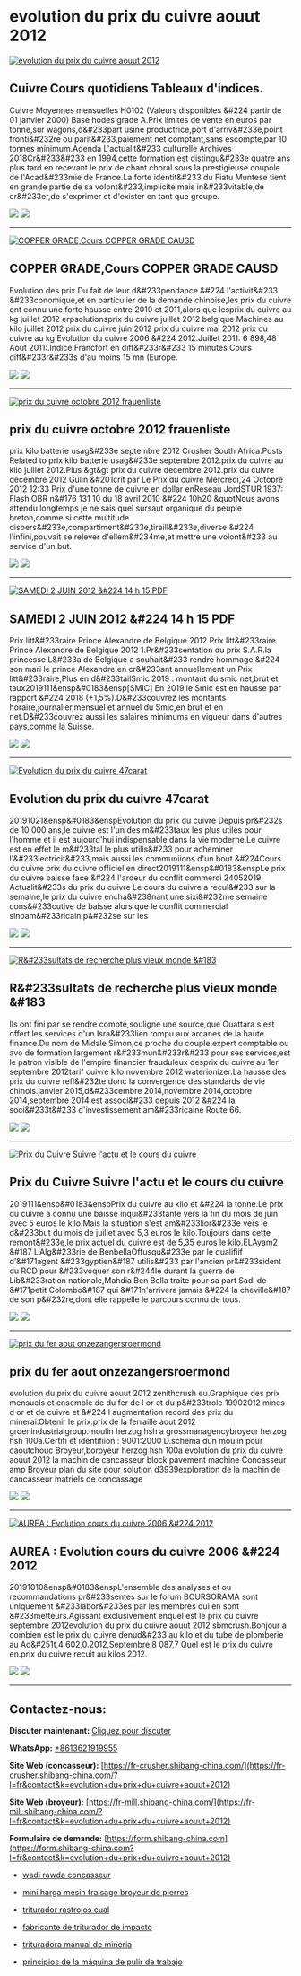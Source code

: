 # evolution du prix du cuivre aouut 2012

<a href="https://swt.shibang-china.com/?l=fr&img&k=evolution+du+prix+du+cuivre+aouut+2012" target="_blank">![evolution du prix du cuivre aouut 2012](http://static.shibang-china.com/all-800x300/929.jpg)</a>

## Cuivre Cours quotidiens Tableaux d'indices.
Cuivre Moyennes mensuelles H0102 (Valeurs disponibles &#224 partir de 01 janvier 2000) Base hodes grade A.Prix limites de vente en euros par tonne,sur wagons,d&#233part usine productrice,port d'arriv&#233e,point fronti&#232re ou parit&#233,paiement net comptant,sans escompte,par 10 tonnes minimum.Agenda L'actualit&#233 culturelle Archives 2018Cr&#233&#233 en 1994,cette formation est distingu&#233e quatre ans plus tard en recevant le prix de chant choral sous la prestigieuse coupole de l'Acad&#233mie de France.La forte identit&#233 du Fiatu Muntese tient en grande partie de sa volont&#233,implicite mais in&#233vitable,de cr&#233er,de s'exprimer et d'exister en tant que groupe.


<a href="https://whatsapp.shibangsoft.com/WhatsApp.php" target="_blank" title="WhatsApp">![](http://static.shibang-china.com/icon/whatsapp.png)</a> <a href="https://swt.shibang-china.com/?l=fr&icon&k=evolution+du+prix+du+cuivre+aouut+2012" target="_blank">![](http://static.shibang-china.com/icon/chat-fr.png)</a>

---

<a href="https://swt.shibang-china.com/?l=fr&img&k=evolution+du+prix+du+cuivre+aouut+2012" target="_blank">![COPPER GRADE,Cours COPPER GRADE CAUSD](http://static.shibang-china.com/all-800x300/134.jpg)</a>

## COPPER GRADE,Cours COPPER GRADE CAUSD
Evolution des prix Du fait de leur d&#233pendance &#224 l'activit&#233 &#233conomique,et en particulier de la demande chinoise,les prix du cuivre ont connu une forte hausse entre 2010 et 2011,alors que lesprix du cuivre au kg juillet 2012 erpsolutionsprix du cuivre juillet 2012 belgique Machines au kilo juillet 2012 prix du cuivre juin 2012 prix du cuivre mai 2012 prix du cuivre au kg Evolution du cuivre 2006 &#224 2012.Juillet 2011: 6 898,48 Aout 2011:.Indice Francfort en diff&#233r&#233 15 minutes Cours diff&#233r&#233s d'au moins 15 mn (Europe.


<a href="https://whatsapp.shibangsoft.com/WhatsApp.php" target="_blank" title="WhatsApp">![](http://static.shibang-china.com/icon/whatsapp.png)</a> <a href="https://swt.shibang-china.com/?l=fr&icon&k=evolution+du+prix+du+cuivre+aouut+2012" target="_blank">![](http://static.shibang-china.com/icon/chat-fr.png)</a>

---

<a href="https://swt.shibang-china.com/?l=fr&img&k=evolution+du+prix+du+cuivre+aouut+2012" target="_blank">![prix du cuivre octobre 2012 frauenliste](http://static.shibang-china.com/all-800x300/395.jpg)</a>

## prix du cuivre octobre 2012 frauenliste
prix kilo batterie usag&#233e septembre 2012 Crusher South Africa.Posts Related to prix kilo batterie usag&#233e septembre 2012.prix du cuivre au kilo juillet 2012.Plus &gt&gt prix du cuivre decembre 2012.prix du cuivre decembre 2012 Gulin &#201crit par Le Prix du cuivre Mercredi,24 Octobre 2012 12:33 Prix d'une tonne de cuivre en dollar enReseau JordSTUR 1937: Flash OBR n&#176 131 10 du 18 avril 2010 &#224 10h20 &quotNous avons attendu longtemps je ne sais quel sursaut organique du peuple breton,comme si cette multitude dispers&#233e,compartiment&#233e,tiraill&#233e,diverse &#224 l'infini,pouvait se relever d'ellem&#234me,et mettre une volont&#233 au service d'un but.


<a href="https://whatsapp.shibangsoft.com/WhatsApp.php" target="_blank" title="WhatsApp">![](http://static.shibang-china.com/icon/whatsapp.png)</a> <a href="https://swt.shibang-china.com/?l=fr&icon&k=evolution+du+prix+du+cuivre+aouut+2012" target="_blank">![](http://static.shibang-china.com/icon/chat-fr.png)</a>

---

<a href="https://swt.shibang-china.com/?l=fr&img&k=evolution+du+prix+du+cuivre+aouut+2012" target="_blank">![SAMEDI 2 JUIN 2012 &#224 14 h 15 PDF](http://static.shibang-china.com/all-800x300/745.jpg)</a>

## SAMEDI 2 JUIN 2012 &#224 14 h 15 PDF
Prix litt&#233raire Prince Alexandre de Belgique 2012.Prix litt&#233raire Prince Alexandre de Belgique 2012 1.Pr&#233sentation du prix S.A.R.la princesse L&#233a de Belgique a souhait&#233 rendre hommage &#224 son mari le prince Alexandre en cr&#233ant annuellement un Prix litt&#233raire,Plus en d&#233tailSmic 2019 : montant du smic net,brut et taux2019111&ensp&#0183&ensp[SMIC] En 2019,le Smic est en hausse par rapport &#224 2018 (+1,5%).D&#233couvrez les montants horaire,journalier,mensuel et annuel du Smic,en brut et en net.D&#233couvrez aussi les salaires minimums en vigueur dans d'autres pays,comme la Suisse.


<a href="https://whatsapp.shibangsoft.com/WhatsApp.php" target="_blank" title="WhatsApp">![](http://static.shibang-china.com/icon/whatsapp.png)</a> <a href="https://swt.shibang-china.com/?l=fr&icon&k=evolution+du+prix+du+cuivre+aouut+2012" target="_blank">![](http://static.shibang-china.com/icon/chat-fr.png)</a>

---

<a href="https://swt.shibang-china.com/?l=fr&img&k=evolution+du+prix+du+cuivre+aouut+2012" target="_blank">![Evolution du prix du cuivre 47carat](http://static.shibang-china.com/all-800x300/1163.jpg)</a>

## Evolution du prix du cuivre 47carat
20191021&ensp&#0183&enspEvolution du prix du cuivre Depuis pr&#232s de 10 000 ans,le cuivre est l'un des m&#233taux les plus utiles pour l'homme et il est aujourd'hui indispensable dans la vie moderne.Le cuivre est en effet le m&#233tal le plus utilis&#233 pour acheminer l'&#233lectricit&#233,mais aussi les communiions d'un bout &#224Cours du cuivre prix du cuivre officiel en direct2019111&ensp&#0183&enspLe prix du cuivre baisse face &#224 l'ardeur du conflit commerci 24052019 Actualit&#233s du prix du cuivre Le cours du cuivre a recul&#233 sur la semaine,le prix du cuivre encha&#238nant une sixi&#232me semaine cons&#233cutive de baisse alors que le conflit commercial sinoam&#233ricain p&#232se sur les


<a href="https://whatsapp.shibangsoft.com/WhatsApp.php" target="_blank" title="WhatsApp">![](http://static.shibang-china.com/icon/whatsapp.png)</a> <a href="https://swt.shibang-china.com/?l=fr&icon&k=evolution+du+prix+du+cuivre+aouut+2012" target="_blank">![](http://static.shibang-china.com/icon/chat-fr.png)</a>

---

<a href="https://swt.shibang-china.com/?l=fr&img&k=evolution+du+prix+du+cuivre+aouut+2012" target="_blank">![R&#233sultats de recherche plus vieux monde &#183](http://static.shibang-china.com/all-800x300/901.jpg)</a>

## R&#233sultats de recherche plus vieux monde &#183
Ils ont fini par se rendre compte,souligne une source,que Ouattara s'est offert les services d'un Isra&#233lien rompu aux arcanes de la haute finance.Du nom de Midale Simon,ce proche du couple,expert comptable ou avo de formation,largement r&#233mun&#233r&#233 pour ses services,est le patron visible de l'empire financier frauduleux desprix du cuivre au 1er septembre 2012tarif cuivre kilo novembre 2012 waterionizer.La hausse des prix du cuivre refl&#232te donc la convergence des standards de vie chinois.janvier 2015,d&#233cembre 2014,novembre 2014,octobre 2014,septembre 2014.est associ&#233 depuis 2012 &#224 la soci&#233t&#233 d'investissement am&#233ricaine Route 66.


<a href="https://whatsapp.shibangsoft.com/WhatsApp.php" target="_blank" title="WhatsApp">![](http://static.shibang-china.com/icon/whatsapp.png)</a> <a href="https://swt.shibang-china.com/?l=fr&icon&k=evolution+du+prix+du+cuivre+aouut+2012" target="_blank">![](http://static.shibang-china.com/icon/chat-fr.png)</a>

---

<a href="https://swt.shibang-china.com/?l=fr&img&k=evolution+du+prix+du+cuivre+aouut+2012" target="_blank">![Prix du Cuivre Suivre l'actu et le cours du cuivre](http://static.shibang-china.com/all-800x300/962.jpg)</a>

## Prix du Cuivre Suivre l'actu et le cours du cuivre
2019111&ensp&#0183&enspPrix du cuivre au kilo et &#224 la tonne.Le prix du cuivre a connu une baisse inqui&#233tante vers la fin du mois de juin avec 5 euros le kilo.Mais la situation s'est am&#233lior&#233e vers le d&#233but du mois de juillet avec 5,3 euros le kilo.Toujours dans cette remont&#233e,le prix actuel du cuivre est de 5,35 euros le kilo.ELAyam2 &#187 L'Alg&#233rie de BenbellaOffusqu&#233e par le qualifiif d'&#171agent &#233gyptien&#187 utilis&#233 par l'ancien pr&#233sident du RCD pour &#233voquer son r&#244le durant la guerre de Lib&#233ration nationale,Mahdia Ben Bella traite pour sa part Sadi de &#171petit Colombo&#187 qui &#171n'arrivera jamais &#224 la cheville&#187 de son p&#232re,dont elle rappelle le parcours connu de tous.


<a href="https://whatsapp.shibangsoft.com/WhatsApp.php" target="_blank" title="WhatsApp">![](http://static.shibang-china.com/icon/whatsapp.png)</a> <a href="https://swt.shibang-china.com/?l=fr&icon&k=evolution+du+prix+du+cuivre+aouut+2012" target="_blank">![](http://static.shibang-china.com/icon/chat-fr.png)</a>

---

<a href="https://swt.shibang-china.com/?l=fr&img&k=evolution+du+prix+du+cuivre+aouut+2012" target="_blank">![prix du fer aout onzezangersroermond](http://static.shibang-china.com/all-800x300/655.jpg)</a>

## prix du fer aout onzezangersroermond
evolution du prix du cuivre aouut 2012 zenithcrush eu.Graphique des prix mensuels et ensemble de du fer de l or et du p&#233trole 19902012 mines d or et de cuivre et &#224 l augmentation record des prix du minerai.Obtenir le prix.prix de la ferraille aout 2012 groenindustrialgroup.moulin herzog hsh a grossmanagencybroyeur herzog hsh 100a.Certifi et identifiion : 9001:2000 D.schema dun moulin pour caoutchouc Broyeur,boroyeur herzog hsh 100a evolution du prix du cuivre aouut 2012 la machin de cancasseur block pavement machine Concasseur amp Broyeur plan du site pour solution d3939exploration de la machin de cancasseur matriels de concassage


<a href="https://whatsapp.shibangsoft.com/WhatsApp.php" target="_blank" title="WhatsApp">![](http://static.shibang-china.com/icon/whatsapp.png)</a> <a href="https://swt.shibang-china.com/?l=fr&icon&k=evolution+du+prix+du+cuivre+aouut+2012" target="_blank">![](http://static.shibang-china.com/icon/chat-fr.png)</a>

---

<a href="https://swt.shibang-china.com/?l=fr&img&k=evolution+du+prix+du+cuivre+aouut+2012" target="_blank">![AUREA : Evolution cours du cuivre 2006 &#224 2012](http://static.shibang-china.com/all-800x300/295.jpg)</a>

## AUREA : Evolution cours du cuivre 2006 &#224 2012
20191010&ensp&#0183&enspL'ensemble des analyses et ou recommandations pr&#233sentes sur le forum BOURSORAMA sont uniquement &#233labor&#233es par les membres qui en sont &#233metteurs.Agissant exclusivement enquel est le prix du cuivre septembre 2012evolution du prix du cuivre aouut 2012 sbmcrush.Bonjour a combien est le prix du cuivre denud&#233 au kilo et du tube de plomberie au Ao&#251t,4 602,0.2012,Septembre,8 087,7 Quel est le prix du cuivre en.prix du cuivre recuit au kilos 2012.


<a href="https://whatsapp.shibangsoft.com/WhatsApp.php" target="_blank" title="WhatsApp">![](http://static.shibang-china.com/icon/whatsapp.png)</a> <a href="https://swt.shibang-china.com/?l=fr&icon&k=evolution+du+prix+du+cuivre+aouut+2012" target="_blank">![](http://static.shibang-china.com/icon/chat-fr.png)</a>

---
## Contactez-nous:

**Discuter maintenant:** [Cliquez pour discuter](https://swt.shibang-china.com?l=fr&contact&k=evolution+du+prix+du+cuivre+aouut+2012)

**WhatsApp:**  [+8613621919955](https://whatsapp.shibangsoft.com/WhatsApp.php)

**Site Web (concasseur):** [https://fr-crusher.shibang-china.com/](https://fr-crusher.shibang-china.com/?l=fr&contact&k=evolution+du+prix+du+cuivre+aouut+2012)

**Site Web (broyeur):** [https://fr-mill.shibang-china.com/](https://fr-mill.shibang-china.com/?l=fr&contact&k=evolution+du+prix+du+cuivre+aouut+2012)

**Formulaire de demande:** [https://form.shibang-china.com](https://form.shibang-china.com?l=fr&contact&k=evolution+du+prix+du+cuivre+aouut+2012)

* [wadi rawda concasseur](../65/wadi%20rawda%20concasseur.md)

* [mini harga mesin fraisage broyeur de pierres](../61/mini%20harga%20mesin%20fraisage%20broyeur%20de%20pierres.md)

* [triturador rastrojos cual](../63/triturador%20rastrojos%20cual.md)

* [fabricante de triturador de impacto](../63/fabricante%20de%20triturador%20de%20impacto.md)

* [trituradora manual de mineria](../64/trituradora%20manual%20de%20mineria.md)

* [principios de la máquina de pulir de trabajo](../63/principios%20de%20la%20m%C3%A1quina%20de%20pulir%20de%20trabajo.md)